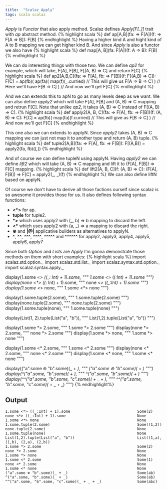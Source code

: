 ```yaml
---
title:  "Scalaz Apply"
tags: scala scalaz
---
```


*Apply* is *Functor* that also apply method.
Scalaz defines *Apply[F[_]]* trait with *ap* abstract method.
{% highlight scala %}
def ap[A,B](fa: ⇒ F[A])(f: ⇒ F[A ⇒ B]): F[B]
{% endhighlight %}
Having a higher kind A and hight kind of A to B mapping we can get higher
kind B.  And since *Apply* is also a functor we also have
{% highlight scala %}
def map[A, B](fa: F[A])(f: A ⇒ B): F[B]
{% endhighlight %}

We can do interesting things with those two. We can define *ap2* for example,
which will take, F[A], F[B], F[(A, B) ⇒ C] and return F[C]
{% highlight scala %}
def ap2[A,B,C](fa: ⇒ F[A], fb: ⇒ F[B])(f: F[(A,B) ⇒ C]): F[C] =
  ap(fb)(
    ap(fa)(
      map(f)(_.curried) // This will give us F[A ⇒ B ⇒ C]
    ) // Here we'll have F[B ⇒ C]
  ) // And now we'll get F[C]
{% endhighlight %}

And we can extends this to apN to go as many levels deep as we want.
We can also define *apply2* which will take F[A], F[B] and (A, B) ⇒ C mapping
and retrun F[C]. Note that unlike *ap2*, it takes (A, B) ⇒ C instead of
F[(A, B) ⇒ C].
{% highlight scala %}
def apply2[A, B, C](fa: ⇒ F[A], fb: ⇒ F[B])(f: (A, B) ⇒ C): F[C] =
  ap(fb)(
    map(fa)(f.curried) // This will give as F[B ⇒ C]
  ) // And now we'll get F[C]
{% endhighlight %}

This one also we can extends to applyN. Since *apply2* takes (A, B) ⇒ C
mapping we can just not map it to another type and return (A, B) tuple.
{% highlight scala %}
def tuple2[A,B](fa: ⇒ F[A], fb: ⇒ F[B]): F[(A,B)] = apply2(fa, fb)((_,_))
{% endhighlight %}

And of course we can define tupleN using applyN.
Having *apply2* we can define *lift2* which will take (A, B) ⇒ C mapping and
lift it to (F[A], F[B]) ⇒ F[C] mapping.
{% highlight scala %}
def lift2[A, B, C](f: (A, B) ⇒ C): (F[A], F[B]) ⇒ F[C] = apply2(_, _)(f)
{% endhighlight %}
We can also define liftN based on applyN.

Of course we don't have to derive all those factions ourself since scalaz is
so awesome it provides those for us. It also defines following syntax functions:

* **<\*>** for ap.
* **tuple** for tuple2.
* **\*>** which uses apply2 with (_, b) ⇒ b mapping to discard the left.
* **<\*** which uses apply2 with (a, _) ⇒ a mapping to discard the right.
* **⊛** and **\|@\|** applicative builders as alternatives to applyN.
* **^**, **^^**, **^^^**, **^^^^**, **^^^^^** and **^^^^^^** for
  apply2, apply3, apply4, apply5, apply6, apply7

Since both *Option* and *Lists* are *Apply* I'm gonna demonstrate those methods
on them with short examples:
{% highlight scala %}
import scalaz.std.option._
import scalaz.std.list._
import scalaz.syntax.std.option._
import scalaz.syntax.apply._

display(1.some <*> ((_: Int) + 1).some, """ 1.some <*> ((_:Int) + 1).some """)
display(none <*> ((_: Int) + 1).some, """ none <*> ((_:Int) + 1).some """)
display(1.some <*> none, """ 1.some <*> none """)

display(1.some.tuple(2.some), """ 1.some.tuple(2.some) """)
display(none.tuple(2.some), """ none.tuple(2.some) """)
display(1.some.tuple(none), """ 1.some.tuple(none) """)

display(List(1, 2).tuple(List("a", "b")), """ List(1,2).tuple(List("a", "b")) """)

display(1.some *> 2.some, """ 1.some *> 2.some """)
display(none *> 2.some, """ none *> 2.some """)
display(1.some *> none, """ 1.some *> none """)

display(1.some <* 2.some, """ 1.some <* 2.some """)
display(none <* 2.some, """ none <* 2.some """)
display(1.some <* none, """ 1.some <* none """)

display(("a".some ⊛ "b".some)(_ + _), """ ("a".some ⊛ "b".some)(_ + _) """)
display(^("a".some, "b".some)(_ + _), """ ^("a".some, "b".some)(_ + _) """)
display(^^("a".some, "b".some, "c".some)(_ + _ + _), """ ^^("a".some, "b".some, "c".some)(_ + _ + _) """)
{% endhighlight%}

## Output
    1.some <*> ((_:Int) + 1).some                              Some(2)
    none <*> ((_:Int) + 1).some                                None
    1.some <*> none                                            None
    1.some.tuple(2.some)                                       Some((1,2))
    none.tuple(2.some)                                         None
    1.some.tuple(none)                                         None
    List(1,2).tuple(List("a", "b"))                            List((1,a), (1,b), (2,a), (2,b))
    1.some *> 2.some                                           Some(2)
    none *> 2.some                                             None
    1.some *> none                                             None
    1.some <* 2.some                                           Some(1)
    none <* 2.some                                             None
    1.some <* none                                             None
    ("a".some ⊛ "b".some)(_ + _)                               Some(ab)
    ^("a".some, "b".some)(_ + _)                               Some(ab)
    ^^("a".some, "b".some, "c".some)(_ + _ + _)                Some(abc)
